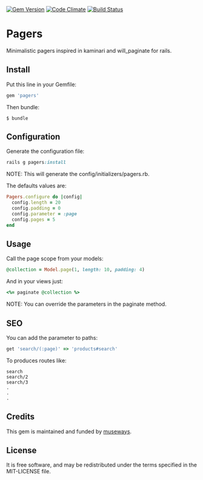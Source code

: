 [![Gem Version](https://badge.fury.io/rb/pagers.svg)](http://badge.fury.io/rb/pagers) [![Code Climate](https://codeclimate.com/github/museways/pagers/badges/gpa.svg)](https://codeclimate.com/github/museways/pagers) [![Build Status](https://travis-ci.org/museways/pagers.svg?branch=3.0.3)](https://travis-ci.org/museways/pagers)

# Pagers

Minimalistic pagers inspired in kaminari and will_paginate for rails.

## Install

Put this line in your Gemfile:
```ruby
gem 'pagers'
```

Then bundle:

    $ bundle

## Configuration

Generate the configuration file:
```ruby
rails g pagers:install
```

NOTE: This will generate the config/initializers/pagers.rb.

The defaults values are:
```ruby
Pagers.configure do |config|
  config.length = 20
  config.padding = 0
  config.parameter = :page
  config.pages = 5
end
```

## Usage

Call the page scope from your models:
```ruby
@collection = Model.page(1, length: 10, padding: 4)
```

And in your views just:
```ruby
<%= paginate @collection %>
```

NOTE: You can override the parameters in the paginate method.

## SEO

You can add the parameter to paths:
```ruby
get 'search/(:page)' => 'products#search'
```

To produces routes like:

    search
    search/2
    search/3
    .
    .
    .

## Credits

This gem is maintained and funded by [museways](http://museways.com).

## License

It is free software, and may be redistributed under the terms specified in the MIT-LICENSE file.

